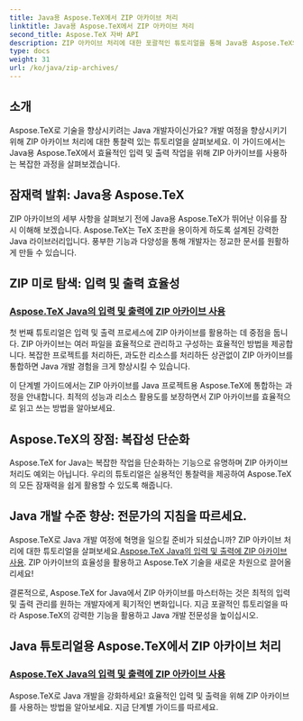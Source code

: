 ```yaml
---
title: Java용 Aspose.TeX에서 ZIP 아카이브 처리
linktitle: Java용 Aspose.TeX에서 ZIP 아카이브 처리
second_title: Aspose.TeX 자바 API
description: ZIP 아카이브 처리에 대한 포괄적인 튜토리얼을 통해 Java용 Aspose.TeX의 강력한 기능을 활용해 보세요. 지침에 따라 입력 및 출력 프로세스를 원활하게 최적화합니다.
type: docs
weight: 31
url: /ko/java/zip-archives/
---
```

## 소개

Aspose.TeX로 기술을 향상시키려는 Java 개발자이신가요? 개발 여정을 향상시키기 위해 ZIP 아카이브 처리에 대한 통찰력 있는 튜토리얼을 살펴보세요. 이 가이드에서는 Java용 Aspose.TeX에서 효율적인 입력 및 출력 작업을 위해 ZIP 아카이브를 사용하는 복잡한 과정을 살펴보겠습니다.

## 잠재력 발휘: Java용 Aspose.TeX

ZIP 아카이브의 세부 사항을 살펴보기 전에 Java용 Aspose.TeX가 뛰어난 이유를 잠시 이해해 보겠습니다. Aspose.TeX는 TeX 조판을 용이하게 하도록 설계된 강력한 Java 라이브러리입니다. 풍부한 기능과 다양성을 통해 개발자는 정교한 문서를 원활하게 만들 수 있습니다.

## ZIP 미로 탐색: 입력 및 출력 효율성

### [Aspose.TeX Java의 입력 및 출력에 ZIP 아카이브 사용](./zip-archives-input-output/)

첫 번째 튜토리얼은 입력 및 출력 프로세스에 ZIP 아카이브를 활용하는 데 중점을 둡니다. ZIP 아카이브는 여러 파일을 효율적으로 관리하고 구성하는 효율적인 방법을 제공합니다. 복잡한 프로젝트를 처리하든, 과도한 리소스를 처리하든 상관없이 ZIP 아카이브를 통합하면 Java 개발 경험을 크게 향상시킬 수 있습니다.

이 단계별 가이드에서는 ZIP 아카이브를 Java 프로젝트용 Aspose.TeX에 통합하는 과정을 안내합니다. 최적의 성능과 리소스 활용도를 보장하면서 ZIP 아카이브를 효율적으로 읽고 쓰는 방법을 알아보세요.

## Aspose.TeX의 장점: 복잡성 단순화

Aspose.TeX for Java는 복잡한 작업을 단순화하는 기능으로 유명하며 ZIP 아카이브 처리도 예외는 아닙니다. 우리의 튜토리얼은 실용적인 통찰력을 제공하여 Aspose.TeX의 모든 잠재력을 쉽게 활용할 수 있도록 해줍니다.

## Java 개발 수준 향상: 전문가의 지침을 따르세요.

Aspose.TeX로 Java 개발 여정에 혁명을 일으킬 준비가 되셨습니까? ZIP 아카이브 처리에 대한 튜토리얼을 살펴보세요.[Aspose.TeX Java의 입력 및 출력에 ZIP 아카이브 사용](./zip-archives-input-output/). ZIP 아카이브의 효율성을 활용하고 Aspose.TeX 기술을 새로운 차원으로 끌어올리세요!

결론적으로, Aspose.TeX for Java에서 ZIP 아카이브를 마스터하는 것은 최적의 입력 및 출력 관리를 원하는 개발자에게 획기적인 변화입니다. 지금 포괄적인 튜토리얼을 따라 Aspose.TeX의 강력한 기능을 활용하고 Java 개발 전문성을 높이십시오.
## Java 튜토리얼용 Aspose.TeX에서 ZIP 아카이브 처리
### [Aspose.TeX Java의 입력 및 출력에 ZIP 아카이브 사용](./zip-archives-input-output/)
Aspose.TeX로 Java 개발을 강화하세요! 효율적인 입력 및 출력을 위해 ZIP 아카이브를 사용하는 방법을 알아보세요. 지금 단계별 가이드를 따르세요.
